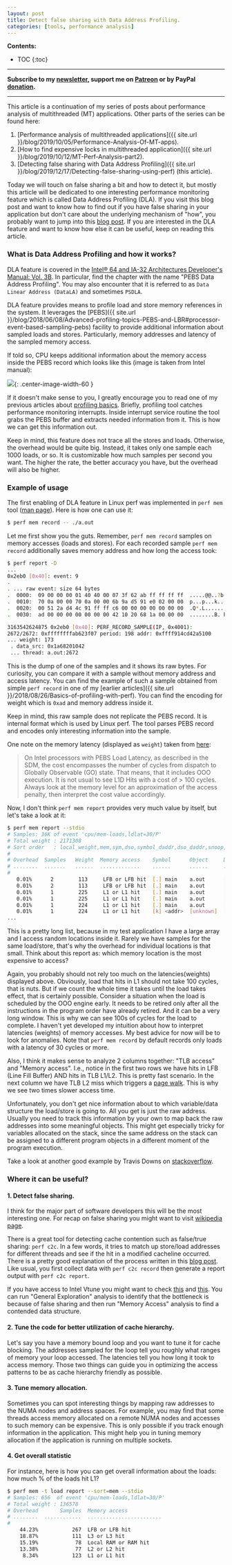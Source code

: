 ```yaml
---
layout: post
title: Detect false sharing with Data Address Profiling.
categories: [tools, performance analysis]
---
```


**Contents:**
* TOC
{:toc}

------
**Subscribe to my [newsletter](https://products.easyperf.net/newsletter), support me on [Patreon](https://www.patreon.com/dendibakh) or by PayPal [donation](https://www.paypal.com/cgi-bin/webscr?cmd=_donations&business=TBM3NW8TKTT34&currency_code=USD&source=url).**

------

This article is a continuation of my series of posts about performance analysis of multithreaded (MT) applications. Other parts of the series can be found here:

1. [Performance analysis of multithreaded applications]({{ site.url }}/blog/2019/10/05/Performance-Analysis-Of-MT-apps).
2. [How to find expensive locks in multithreaded application]({{ site.url }}/blog/2019/10/12/MT-Perf-Analysis-part2).
3. [Detecting false sharing with Data Address Profiling]({{ site.url }}/blog/2019/12/17/Detecting-false-sharing-using-perf) (this article).

Today we will touch on false sharing a bit and how to detect it, but mostly this article will be dedicated to one interesting performance monitoring feature which is called Data Address Profiling (DLA). If you visit this blog post and want to know how to find out if you have false sharing in your application but don't care about the underlying mechanism of "how", you probably want to jump into this [blog post](https://joemario.github.io/blog/2016/09/01/c2c-blog/). If you are interested in the DLA feature and want to know how else it can be useful, keep on reading this article.

### What is Data Address Profiling and how it works?

DLA feature is covered in the [Intel® 64 and IA-32 Architectures Developer's Manual: Vol. 3B](https://www.intel.com/content/www/us/en/architecture-and-technology/64-ia-32-architectures-software-developer-vol-3b-part-2-manual.html). In particular, find the chapter with the name "PEBS Data Address Profiling". You may also encounter that it is referred to as `Data Linear Address (DataLA)` and sometimes `PSDLA`.

DLA feature provides means to profile load and store memory references in the system. It leverages the [PEBS]({{ site.url }}/blog/2018/06/08/Advanced-profiling-topics-PEBS-and-LBR#processor-event-based-sampling-pebs) facility to provide additional information about sampled loads and stores. Particularly, memory addresses and latency of the sampled memory access.

If told so, CPU keeps additional information about the memory access inside the PEBS record which looks like this (image is taken from Intel manual):

![](/img/posts/DLA/manual.png){: .center-image-width-60 }

If it doesn't make sense to you, I greatly encourage you to read one of my previous articles about [profiling basics](https://easyperf.net/blog/2018/06/01/PMU-counters-and-profiling-basics). Briefly, profiling tool catches performance monitoring interrupts. Inside interrupt service routine the tool grabs the PEBS buffer and extracts needed information from it. This is how we can get this information out.

Keep in mind, this feature does not trace all the stores and loads. Otherwise, the overhead would be quite big. Instead, it takes only one sample each 1000 loads, or so. It is customizable how much samples per second you want. The higher the rate, the better accuracy you have, but the overhead will also be higher.

### Example of usage

The first enabling of DLA feature in Linux perf was implemented in `perf mem` tool ([man page](http://man7.org/linux/man-pages/man1/perf-mem.1.html)). Here is how one can use it:

```bash
$ perf mem record -- ./a.out
```

Let me first show you the guts. Remember, `perf mem record` samples on memory accesses (loads and stores). For each recorded sample `perf mem record` additionally saves memory address and how long the access took:

```bash
$ perf report -D
...
0x2eb0 [0x40]: event: 9
.
. ... raw event: size 64 bytes
.  0000:  09 00 00 00 01 40 40 00 07 3f 62 ab ff ff ff ff  .....@@..?b.....
.  0010:  70 0a 00 00 70 0a 00 00 6b 9a d5 91 e0 02 00 00  p...p...k.......
.  0020:  00 51 2a d4 4c 91 ff ff c6 00 00 00 00 00 00 00  .Q*.L...........
.  0030:  ad 00 00 00 00 00 00 00 42 10 20 68 1a 00 00 00  ........B. h....

3163542624875 0x2eb0 [0x40]: PERF_RECORD_SAMPLE(IP, 0x4001): 
2672/2672: 0xffffffffab623f07 period: 198 addr: 0xffff914cd42a5100
... weight: 173
 . data_src: 0x1a68201042
 ... thread: a.out:2672
```

This is the dump of one of the samples and it shows its raw bytes. For curiosity, you can compare it with a sample without memory address and access latency. You can find the example of such a sample obtained from simple `perf record` in one of my [earlier articles]({{ site.url }}/2018/08/26/Basics-of-profiling-with-perf). You can find the encoding for weight which is `0xad` and memory address inside it.

Keep in mind, this raw sample does not replicate the PEBS record. It is internal format which is used by Linux perf. The tool parses PEBS record and encodes only interesting information into the sample.

One note on the memory latency (displayed as `weight`) taken from [here](https://lwn.net/Articles/521959/): 
> On Intel processors with PEBS Load Latency, as described in the SDM, the cost encompasses the number of cycles from dispatch to Globally Observable (GO) state. That means, that it includes OOO execution. It is not usual to see L1D Hits with a cost of > 100 cycles. Always look at the memory level for an approximation of the access penalty, then interpret the cost value accordingly.

Now, I don't think `perf mem report` provides very much value by itself, but let's take a look at it:

```bash
$ perf mem report --stdio
# Samples: 36K of event 'cpu/mem-loads,ldlat=30/P'
# Total weight : 2171308
# Sort order   : local_weight,mem,sym,dso,symbol_daddr,dso_daddr,snoop,tlb,locked
#
# Overhead  Samples   Weight  Memory access    Symbol      Object     Data Symbol             Data Object  TLB access 
# ........  .......   ......  .............    ......      ......     .................       ...........  ...........
#
   0.01%      2        113     LFB or LFB hit  [.] main    a.out      [.] 0x00007ffff274b000  [stack]      L1 or L2 hit
   0.01%      2        113     LFB or LFB hit  [.] main    a.out      [.] 0x00007ffff274d018  [stack]      L1 or L2 hit
   0.01%      1        225     L1 or L1 hit    [.] main    a.out      [.] 0x00007fe3c954fa48  anon         L2 miss
   0.01%      1        225     L1 or L1 hit    [.] main    a.out      [.] 0x00007fe3c9a1d2a0  anon         L2 miss
   0.01%      1        224     L1 or L1 hit    [.] main    a.out      [.] 0x00007fe3c97600d8  anon         L2 miss
   0.01%      1        224     L1 or L1 hit    [k] <addr>  [unknown]  [k] 0xffff9e9f03257b68  [unknown]    L1 or L2 hit
...
```

This is a pretty long list, because in my test application I have a large array and I access random locations inside it. Rarely we have samples for the same load/store, that's why the overhead for individual locations is that small. Think about this report as: which memory location is the most expensive to access?

Again, you probably should not rely too much on the latencies(weights) displayed above. Obviously, load that hits in L1 should not take 100 cycles, that is nuts. But if we count the whole time it takes until the load takes effect, that is certainly possible. Consider a situation when the load is scheduled by the OOO engine early. It needs to be retired only after all the instructions in the program order have already retired. And it can be a very long window. This is why we can see 100s of cycles for the load to complete. I haven't yet developed my intuition about how to interpret latencies (weights) of memory accesses. My best advice for now will be to look for anomalies. Note that `perf mem record` by default records only loads with a latency of 30 cycles or more.

Also, I think it makes sense to analyze 2 columns together: "TLB access" and "Memory access". I.e., notice in the first two rows we have hits in LFB (Line Fill Buffer) AND hits in TLB L1/L2. This is pretty fast scenario. In the next column we have TLB L2 miss which triggers a [page walk](https://stackoverflow.com/questions/32256250/what-happens-after-a-l2-tlb-miss). This is why we see two times slower access time.

Unfortunately, you don't get nice information about to which variable/data structure the load/store is going to. All you get is just the raw address. Usually you need to track this information by your own to map back the raw addresses into some meaningful objects. This might get especially tricky for variables allocated on the stack, since the same address on the stack can be assigned to a different program objects in a different moment of the program execution.

Take a look at another good example by Travis Downs on [stackoverflow](https://stackoverflow.com/a/45899495/4611411).

### Where it can be useful?

#### 1. Detect false sharing. 

I think for the major part of software developers this will be the most interesting one. For recap on false sharing you might want to visit [wikipedia page](https://en.wikipedia.org/wiki/False_sharing).

There is a great tool for detecting cache contention such as false/true sharing: `perf c2c`. In a few words, it tries to match up store/load addresses for different threads and see if the hit in a modified cacheline occurred. There is a pretty good explanation of the process written in this [blog post](https://joemario.github.io/blog/2016/09/01/c2c-blog/). Like usual, you first collect data with `perf c2c record` then generate a report output with `perf c2c report`.

If you have access to Intel Vtune you might want to check [this](https://software.intel.com/en-us/articles/avoiding-and-identifying-false-sharing-among-threads) and [this](https://software.intel.com/en-us/vtune-cookbook-false-sharing). You can run "General Exploration" analysis to identify that the bottleneck is because of false sharing and then run "Memory Access" analysis to find a contended data structure.

#### 2. Tune the code for better utilization of cache hierarchy.

Let's say you have a memory bound loop and you want to tune it for cache blocking. The addresses sampled for the loop tell you roughly what ranges of memory your loop accessed. The latencies tell you how long it took to access memory. Those two things can guide you in optimizing the access patterns to be as cache hierarchy friendly as possible.

#### 3. Tune memory allocation.

Sometimes you can spot interesting things by mapping raw addresses to the NUMA nodes and address spaces. For example, you may find that some threads access memory allocated on a remote NUMA nodes and accesses to such memory can be expensive. This is only possible if you track enough information in the application. This might help you in tuning memory allocation if the application is running on multiple sockets.

#### 4. Get overall statistic

For instance, here is how you can get overall information about the loads: how much % of the loads hit L1?

```bash
$ perf mem -t load report --sort=mem --stdio
# Samples: 656  of event 'cpu/mem-loads,ldlat=30/P'
# Total weight : 136578
# Overhead       Samples  Memory access
# ........  ............  ........................
#
    44.23%           267  LFB or LFB hit
    18.87%           111  L3 or L3 hit
    15.19%            78  Local RAM or RAM hit
    13.38%            77  L2 or L2 hit
     8.34%           123  L1 or L1 hit
```
